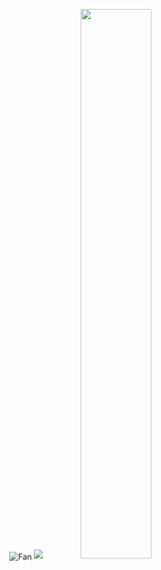 <p align="center">
    <img src="https://github.com/sntdshrly/sntdshrly/raw/sntdshrly/img/fan-1.gif" alt="Fan" align="center">
    <img src ="https://github-readme-streak-stats.herokuapp.com?user=sntdshrly&theme=darcula&hide_border=true&background=FFFFFF00">
  <img height="50%" width="auto" src ="https://github-readme-stats.vercel.app/api/top-langs/?username=sntdshrly&layout=compact&hide_border=true&theme=darcula&bg_color=00000000&langs_count=6&hide=jupyter%20notebook,tex,css,php">
</p>
